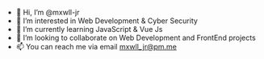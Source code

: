- 👋 Hi, I’m @mxwll-jr
- 👀 I’m interested in Web Development & Cyber Security
- 🌱 I’m currently learning JavaScript & Vue Js
- 💞️ I’m looking to collaborate on Web Development and FrontEnd projects
- 📫 You can reach me via email mxwll_jr@pm.me

<!---
mxwll-jr/mxwll-jr is a ✨ special ✨ repository because its `README.md` (this file) appears on your GitHub profile.
You can click the Preview link to take a look at your changes.
--->
